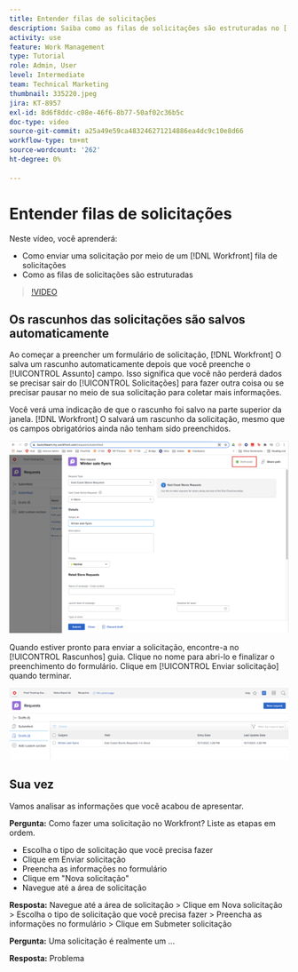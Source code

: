 ```yaml
---
title: Entender filas de solicitações
description: Saiba como as filas de solicitações são estruturadas no [!DNL  Workfront] e como enviar uma solicitação.
activity: use
feature: Work Management
type: Tutorial
role: Admin, User
level: Intermediate
team: Technical Marketing
thumbnail: 335220.jpeg
jira: KT-8957
exl-id: 8d6f8ddc-c08e-46f6-8b77-50af02c36b5c
doc-type: video
source-git-commit: a25a49e59ca483246271214886ea4dc9c10e8d66
workflow-type: tm+mt
source-wordcount: '262'
ht-degree: 0%

---
```


# Entender filas de solicitações

Neste vídeo, você aprenderá:

* Como enviar uma solicitação por meio de um [!DNL  Workfront] fila de solicitações
* Como as filas de solicitações são estruturadas

>[!VIDEO](https://video.tv.adobe.com/v/335220/?quality=12&learn=on)

## Os rascunhos das solicitações são salvos automaticamente

Ao começar a preencher um formulário de solicitação, [!DNL Workfront] O salva um rascunho automaticamente depois que você preenche o [!UICONTROL Assunto] campo. Isso significa que você não perderá dados se precisar sair do [!UICONTROL Solicitações] para fazer outra coisa ou se precisar pausar no meio de sua solicitação para coletar mais informações.

Você verá uma indicação de que o rascunho foi salvo na parte superior da janela. [!DNL Workfront] O salvará um rascunho da solicitação, mesmo que os campos obrigatórios ainda não tenham sido preenchidos.

![imagem de um rascunho de criação de solicitação](assets/queue-mgt-make-a-request-draft-1.png)

Quando estiver pronto para enviar a solicitação, encontre-a no [!UICONTROL Rascunhos] guia. Clique no nome para abri-lo e finalizar o preenchimento do formulário. Clique em [!UICONTROL Enviar solicitação] quando terminar.

![imagem de chamada de um rascunho de solicitação](assets/queue-mgt-make-a-request-draft-2.png)

## Sua vez

Vamos analisar as informações que você acabou de apresentar.

**Pergunta:** Como fazer uma solicitação no Workfront? Liste as etapas em ordem.

* Escolha o tipo de solicitação que você precisa fazer
* Clique em Enviar solicitação
* Preencha as informações no formulário
* Clique em &quot;Nova solicitação&quot;
* Navegue até a área de solicitação


**Resposta:** Navegue até a área de solicitação > Clique em Nova solicitação > Escolha o tipo de solicitação que você precisa fazer > Preencha as informações no formulário > Clique em Submeter solicitação

**Pergunta:** Uma solicitação é realmente um ...

**Resposta:** Problema

<!---
You can also access request drafts from the [!UICONTROL Select a Request Type] menu at the top of the window. Select an option from the [!UICONTROL Recent Drafts] section, or start a new request by picking a queue from the [!UICONTROL New Requests] section. Fill everything out like normal, then submit the request.

<!---
image
--->

<!---
Let's take a minute to review the information you were just presented.

How do you make a request in Workfront? List the steps in order.
Choose the request type you need to make
Click Submit request
Fill out the information on the form
Click "New Request"
Navigate to the request area

Answer: Navigate to the request area>Click New Request>Choose the request type you need to make>Fill out the information on the form>Click Submit request

A request is really an......

Answer: Issue
--->
